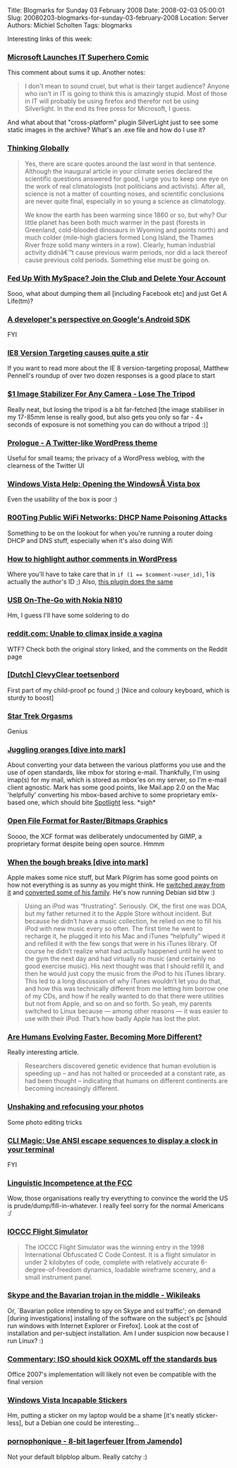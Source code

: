 Title: Blogmarks for Sunday 03 February 2008
Date: 2008-02-03 05:00:01
Slug: 20080203-blogmarks-for-sunday-03-february-2008
Location: Server
Authors: Michiel Scholten
Tags: blogmarks

<p>Interesting links of this week:</p>
<h3><a href="http://it.slashdot.org/comments.pl?sid=437640&amp;cid=22255362">Microsoft Launches IT Superhero Comic</a></h3>
<p>This comment about sums it up. Another notes:</p>
<blockquote><p>I don't mean to sound cruel, but what is their target audience? Anyone who isn't in IT is going to think this is amazingly stupid. Most of those in IT will probably be using firefox and therefor not be using Silverlight. In the end its free press for Microsoft, I guess.</p></blockquote>

<p>And what about that "cross-platform" plugin SilverLight just to see some static images in the archive? What's an .exe file and how do I use it?</p>
<h3><a href="https://stpeter.im/?p=2128">Thinking Globally</a></h3>
<blockquote><p>Yes, there are scare quotes around the last word in that sentence. Although the inaugural article in your climate series declared the scientific questions answered for good, I urge you to keep one eye on the work of real climatologists (not politicians and activists). After all, science is not a matter of counting noses, and scientific conclusions are never quite final, especially in so young a science as climatology.</p>
<p>We know the earth has been warming since 1860 or so, but why? Our little planet has been both much warmer in the past (forests in Greenland, cold-blooded dinosaurs in Wyoming and points north) and much colder (mile-high glaciers formed Long Island, the Thames River froze solid many winters in a row). Clearly, human industrial activity didnâ€™t cause previous warm periods, nor did a lack thereof cause previous cold periods. Something else must be going on.</p></blockquote>
<h3><a href="http://blog.wired.com/underwire/2008/01/fed-up-with-mys.html">Fed Up With MySpace? Join the Club and Delete Your Account</a></h3>
<p>Sooo, what about dumping them all [including Facebook etc] and just Get A Life(tm)?</p>
<h3><a href="http://www.linuxdevices.com/articles/AT9900056470.html">A developer's perspective on Google's Android SDK</a></h3>
<p>FYI</p>
<h3><a href="http://www.digital-web.com/news/2008/01/IE8_Version_Targeting_causes_quite_a_stir">IE8 Version Targeting causes quite a stir</a></h3>
<p>If you want to read more about the IE 8 version-targeting proposal, Matthew Pennell's roundup of over two dozen responses is a good place to start</p>
<h3><a href="http://www.metacafe.com/watch/1041948/1_image_stabilizer_for_any_camera_lose_the_tripod/">$1 Image Stabilizer For Any Camera - Lose The Tripod</a></h3>
<p>Really neat, but losing the tripod is a bit far-fetched [the image stabiliser in my 17-85mm lense is really good, but also gets you only so far - 4+ seconds of exposure is not something you can do without a tripod :)]</p>
<h3><a href="http://wordpress.com/blog/2008/01/28/introducing-prologue/">Prologue - A Twitter-like WordPress theme</a></h3>
<p>Useful for small teams; the privacy of a WordPress weblog, with the clearness of the Twitter UI</p>
<h3><a href="http://windowshelp.microsoft.com/Windows/en-US/help/2e680b8d-211e-41c5-a0bf-9ccc6d7e62a21033.mspx">Windows Vista Help: Opening the WindowsÂ Vista box</a></h3>
<p>Even the usability of the box is poor :)</p>
<h3><a href="http://www.gnucitizen.org/blog/r00ting-public-wifi-networks-dhcp-name-poisoning-attacks/">R00Ting Public WiFi Networks: DHCP Name Poisoning Attacks</a></h3>
<p>Something to be on the lookout for when you're running a router doing DHCP and DNS stuff, especially when it's also doing Wifi</p>
<h3><a href="http://www.mattcutts.com/blog/highlight-author-comments-wordpress/">How to highlight author comments in WordPress</a></h3>
<p>Where you'll have to take care that in <code>if (1 == $comment->user_id)</code>, 1 is actually the author's ID ;) Also, <a href="http://wordpress.org/extend/plugins/author-highlight/">this plugin does the same</a></p>
<h3><a href="http://blogs.forum.nokia.com/blog/kate-alholas-forum-nokia-blog/maemo/2008/01/21/usb-on-the-go">USB On-The-Go with Nokia N810</a></h3>
<p>Hm, I guess I'll have some soldering to do</p>
<h3><a href="http://reddit.com/info/677to/comments/c031pcx">reddit.com: Unable to climax inside a vagina</a></h3>
<p>WTF? Check both the original story linked, and the comments on the Reddit page</p>
<h3><a href="http://www.backshop.nl/prod_display.php?prodid=69">[Dutch] ClevyClear toetsenbord</a></h3>
<p>First part of my child-proof pc found ;) [Nice and coloury keyboard, which is sturdy to boost]</p>
<h3><a href="http://www.doubleviking.com/videos/tag/weird/page0.html/7844.html">Star Trek Orgasms</a></h3>
<p>Genius</p>
<h3><a href="http://diveintomark.org/archives/2006/06/16/juggling-oranges">Juggling oranges [dive into mark]</a></h3>
<p>About converting your data between the various platforms you use and the use of open standards, like mbox for storing e-mail. Thankfully, I'm using imap(s) for my mail, which is stored as mbox'es on my server, so I'm e-mail client agnostic. Mark has some good points, like Mail.app 2.0 on the Mac 'helpfully' converting his mbox-based archive to some proprietary emlx-based one, which should bite <a href="http://en.wikipedia.org/wiki/Spotlight_(software)">Spotlight</a> less. *sigh*</p>
<h3><a href="http://mail.kde.org/pipermail/kimageshop/2006-March/004303.html">Open File Format for Raster/Bitmaps Graphics</a></h3>
<p>Soooo, the XCF format was deliberately undocumented by GIMP, a proprietary format despite being open source. Hmmm</p>
<h3><a href="http://diveintomark.org/archives/2006/06/02/when-the-bough-breaks">When the bough breaks [dive into mark]</a></h3>
<p>Apple makes some nice stuff, but Mark Pilgrim has some good points on how not everything is as sunny as you might think. He <a href="http://diveintomark.org/archives/2006/05/30/bye-apple">switched away from it</a> and <a href="http://diveintomark.org/archives/2008/01/04/my-parents-desktop">converted some of his family</a>. He's now running Debian sid btw :)</p>

<blockquote><p>Using an iPod was “frustrating”. Seriously. OK, the first one was DOA, but my father returned it to the Apple Store without incident. But because he didn’t have a music collection, he relied on me to fill his iPod with new music every so often. The first time he went to recharge it, he plugged it into his Mac and iTunes “helpfully” wiped it and refilled it with the few songs that were in his iTunes library. Of course he didn’t realize what had actually happened until he went to the gym the next day and had virtually no music (and certainly no good exercise music). His next thought was that I should refill it, and then he would just copy the music from the iPod to his iTunes library. This led to a long discussion of why iTunes wouldn’t let you do that, and how this was technically different from me letting him borrow one of my CDs, and how if he really wanted to do that there were utilities but not from Apple, and so on and so forth. So yeah, my parents switched to Linux because — among other reasons — it was easier to use with their iPod. That’s how badly Apple has lost the plot.</p></blockquote>
<h3><a href="http://www.newswise.com/articles/view/536004/?sc=swhr">Are Humans Evolving Faster, Becoming More Different?</a></h3>
<p>Really interesting article.</p>
<blockquote><p>Researchers discovered genetic evidence that human evolution is speeding up – and has not halted or proceeded at a constant rate, as had been thought – indicating that humans on different continents are becoming increasingly different.</p></blockquote>
<h3><a href="http://www.linux.com/feature/124567">Unshaking and refocusing your photos</a></h3>
<p>Some photo editing tricks</p>
<h3><a href="http://www.linux.com/feature/124918">CLI Magic: Use ANSI escape sequences to display a clock in your terminal</a></h3>
<p>FYI</p>
<h3><a href="http://itre.cis.upenn.edu/~myl/languagelog/archives/005351.html">Linguistic Incompetence at the FCC</a></h3>
<p>Wow, those organisations really try everything to convince the world the US is prude/dump/fill-in-whatever. I really feel sorry for the normal Americans :/</p>
<h3><a href="http://www.aerojockey.com/software/ioccc/index.html">IOCCC Flight Simulator</a></h3>
<blockquote><p>The IOCCC Flight Simulator was the winning entry in the 1998 International Obfuscated C Code Contest. It is a flight simulator in under 2 kilobytes of code, complete with relatively accurate 6-degree-of-freedom dynamics, loadable wireframe scenery, and a small instrument panel.</p></blockquote>
<h3><a href="http://wikileaks.org/wiki/Skype_and_the_Bavarian_trojan_in_the_middle">Skype and the Bavarian trojan in the middle - Wikileaks</a></h3>
<p>Or, `Bavarian police intending to spy on Skype and ssl traffic'; on demand [during investigations] installing of the software on the subject's pc [should run windows with Internet Explorer or Firefox]. Look at the cost of installation and per-subject installation. Am I under suspicion now because I run Linux? :)</p>
<h3><a href="http://www.linux.com/feature/125630">Commentary: ISO should kick OOXML off the standards bus</a></h3>
<p>Office 2007's implementation will likely not even be compatible with the final version</p>
<h3><a href="http://www.cyberciti.biz/tips/humor-windows-vista-incapable-stickers.html">Windows Vista Incapable Stickers</a></h3>
<p>Hm, putting a sticker on my laptop would be a shame [it's neatly sticker-less], but a Debian one could be interesting...</p>
<h3><a href="http://www.jamendo.com/en/album/7505">pornophonique - 8-bit lagerfeuer [from Jamendo]</a></h3>
<p>Not your default blipblop album. Really catchy :)</p>
